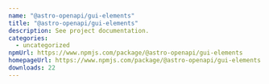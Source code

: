 ```yaml
---
name: "@astro-openapi/gui-elements"
title: "@astro-openapi/gui-elements"
description: See project documentation.
categories:
  - uncategorized
npmUrl: https://www.npmjs.com/package/@astro-openapi/gui-elements
homepageUrl: https://www.npmjs.com/package/@astro-openapi/gui-elements
downloads: 22
---
```

